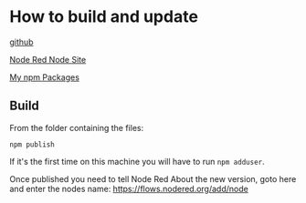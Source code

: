# How to build and update

[github](https://github.com/vbtrek/node-red-contrib-today-time-range-switch)

[Node Red Node Site](https://flows.nodered.org/node/node-red-contrib-today-time-range-switch)

[My npm Packages](https://www.npmjs.com/settings/dereksmith/packages)


## Build

From the folder containing the files:
```
npm publish
```

If it's the first time on this machine you will have to run ```npm adduser```.

Once published you need to tell Node Red About the new version, goto here and enter the nodes name:
https://flows.nodered.org/add/node
